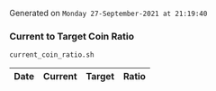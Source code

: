 Generated on `Monday 27-September-2021 at 21:19:40`

### Current to Target Coin Ratio
`current_coin_ratio.sh`

Date|Current|Target|Ratio
---|---|---|---
